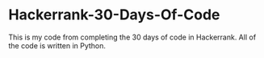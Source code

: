 # Hackerrank-30-Days-Of-Code
This is my code from completing the 30 days of code in Hackerrank.
All of the code is written in Python.

